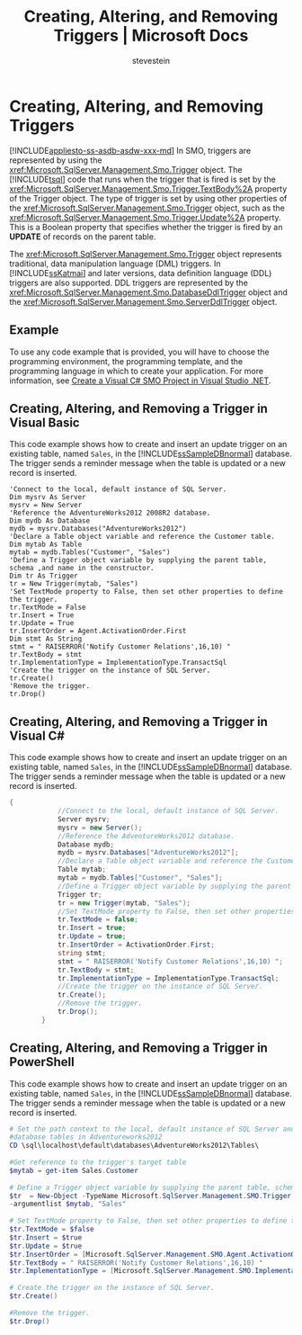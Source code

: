 ﻿---
title: "Creating, Altering, and Removing Triggers | Microsoft Docs"
ms.custom: ""
ms.date: "08/06/2017"
ms.prod: "sql"
ms.prod_service: "database-engine"
ms.service: ""
ms.component: "smo"
ms.reviewer: ""
ms.suite: "sql"
ms.technology: 

ms.tgt_pltfrm: ""
ms.topic: "reference"
helpviewer_keywords: 
  - "triggers [SMO]"
ms.assetid: 8ddbe23b-6e31-4f8e-8a70-17bd5072413e
caps.latest.revision: 48
author: "stevestein"
ms.author: "sstein"
manager: "craigg"
monikerRange: "= azuresqldb-current || = azure-sqldw-latest || >= sql-server-2016 || = sqlallproducts-allversions"
---
# Creating, Altering, and Removing Triggers
[!INCLUDE[appliesto-ss-asdb-asdw-xxx-md](../../../includes/appliesto-ss-asdb-asdw-xxx-md.md)]
  In SMO, triggers are represented by using the <xref:Microsoft.SqlServer.Management.Smo.Trigger> object. The [!INCLUDE[tsql](../../../includes/tsql-md.md)] code that runs when the trigger that is fired is set by the <xref:Microsoft.SqlServer.Management.Smo.Trigger.TextBody%2A> property of the Trigger object. The type of trigger is set by using other properties of the <xref:Microsoft.SqlServer.Management.Smo.Trigger> object, such as the <xref:Microsoft.SqlServer.Management.Smo.Trigger.Update%2A> property. This is a Boolean property that specifies whether the trigger is fired by an **UPDATE** of records on the parent table.  
  
 The <xref:Microsoft.SqlServer.Management.Smo.Trigger> object represents traditional, data manipulation language (DML) triggers. In [!INCLUDE[ssKatmai](../../../includes/sskatmai-md.md)] and later versions, data definition language (DDL) triggers are also supported. DDL triggers are represented by the <xref:Microsoft.SqlServer.Management.Smo.DatabaseDdlTrigger> object and the <xref:Microsoft.SqlServer.Management.Smo.ServerDdlTrigger> object.  
  
## Example  
To use any code example that is provided, you will have to choose the programming environment, the programming template, and the programming language in which to create your application. For more information, see [Create a Visual C&#35; SMO Project in Visual Studio .NET](../../../relational-databases/server-management-objects-smo/how-to-create-a-visual-csharp-smo-project-in-visual-studio-net.md).  
 
  
## Creating, Altering, and Removing a Trigger in Visual Basic  
 This code example shows how to create and insert an update trigger on an existing table, named `Sales`, in the [!INCLUDE[ssSampleDBnormal](../../../includes/sssampledbnormal-md.md)] database. The trigger sends a reminder message when the table is updated or a new record is inserted.  
  
```VBNET
'Connect to the local, default instance of SQL Server.
Dim mysrv As Server
mysrv = New Server
'Reference the AdventureWorks2012 2008R2 database.
Dim mydb As Database
mydb = mysrv.Databases("AdventureWorks2012")
'Declare a Table object variable and reference the Customer table.
Dim mytab As Table
mytab = mydb.Tables("Customer", "Sales")
'Define a Trigger object variable by supplying the parent table, schema ,and name in the constructor.
Dim tr As Trigger
tr = New Trigger(mytab, "Sales")
'Set TextMode property to False, then set other properties to define the trigger.
tr.TextMode = False
tr.Insert = True
tr.Update = True
tr.InsertOrder = Agent.ActivationOrder.First
Dim stmt As String
stmt = " RAISERROR('Notify Customer Relations',16,10) "
tr.TextBody = stmt
tr.ImplementationType = ImplementationType.TransactSql
'Create the trigger on the instance of SQL Server.
tr.Create()
'Remove the trigger.
tr.Drop()
``` 
  
## Creating, Altering, and Removing a Trigger in Visual C#  
 This code example shows how to create and insert an update trigger on an existing table, named `Sales`, in the [!INCLUDE[ssSampleDBnormal](../../../includes/sssampledbnormal-md.md)] database. The trigger sends a reminder message when the table is updated or a new record is inserted.  
  
```csharp  
{  
            //Connect to the local, default instance of SQL Server.   
            Server mysrv;  
            mysrv = new Server();  
            //Reference the AdventureWorks2012 database.   
            Database mydb;  
            mydb = mysrv.Databases["AdventureWorks2012"];  
            //Declare a Table object variable and reference the Customer table.   
            Table mytab;  
            mytab = mydb.Tables["Customer", "Sales"];  
            //Define a Trigger object variable by supplying the parent table, schema ,and name in the constructor.   
            Trigger tr;  
            tr = new Trigger(mytab, "Sales");  
            //Set TextMode property to False, then set other properties to define the trigger.   
            tr.TextMode = false;  
            tr.Insert = true;  
            tr.Update = true;  
            tr.InsertOrder = ActivationOrder.First;  
            string stmt;  
            stmt = " RAISERROR('Notify Customer Relations',16,10) ";  
            tr.TextBody = stmt;  
            tr.ImplementationType = ImplementationType.TransactSql;  
            //Create the trigger on the instance of SQL Server.   
            tr.Create();  
            //Remove the trigger.   
            tr.Drop();  
        }  
```  
  
## Creating, Altering, and Removing a Trigger in PowerShell  
 This code example shows how to create and insert an update trigger on an existing table, named `Sales`, in the [!INCLUDE[ssSampleDBnormal](../../../includes/sssampledbnormal-md.md)] database. The trigger sends a reminder message when the table is updated or a new record is inserted.  
  
```powershell  
# Set the path context to the local, default instance of SQL Server and to the  
#database tables in Adventureworks2012  
CD \sql\localhost\default\databases\AdventureWorks2012\Tables\  
  
#Get reference to the trigger's target table  
$mytab = get-item Sales.Customer  
  
# Define a Trigger object variable by supplying the parent table, schema ,and name in the constructor.  
$tr  = New-Object -TypeName Microsoft.SqlServer.Management.SMO.Trigger `  
-argumentlist $mytab, "Sales"  
  
# Set TextMode property to False, then set other properties to define the trigger.   
$tr.TextMode = $false  
$tr.Insert = $true  
$tr.Update = $true  
$tr.InsertOrder = [Microsoft.SqlServer.Management.SMO.Agent.ActivationOrder]::First  
$tr.TextBody = " RAISERROR('Notify Customer Relations',16,10) "  
$tr.ImplementationType = [Microsoft.SqlServer.Management.SMO.ImplementationType]::TransactSql  
  
# Create the trigger on the instance of SQL Server.   
$tr.Create()  
  
#Remove the trigger.   
$tr.Drop()  
```  
  
  
